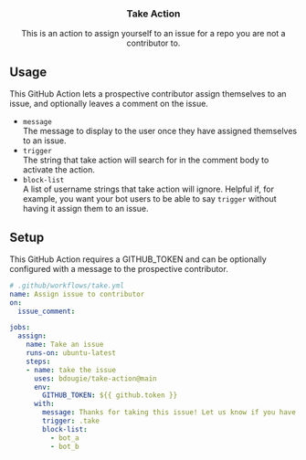 <h3 align="center">Take Action</h3>
<p align="center">This is an action to assign yourself to an issue for a repo you are not a contributor to.<p>

## Usage

This GitHub Action lets a prospective contributor assign themselves to an issue, and optionally leaves a comment on the issue.

- `message`<br />The message to display to the user once they have assigned themselves to an issue.
- `trigger`<br />The string that take action will search for in the comment body to activate the action.
- `block-list`<br />A list of username strings that take action will ignore. Helpful if, for example, you want your bot users to be able to say `trigger` without having it assign them to an issue.

## Setup

This GitHub Action requires a GITHUB_TOKEN and can be optionally configured with a message to the prospective contributor.
  
```yaml
# .github/workflows/take.yml 
name: Assign issue to contributor
on: 
  issue_comment:

jobs:
  assign:
    name: Take an issue
    runs-on: ubuntu-latest
    steps:
    - name: take the issue
      uses: bdougie/take-action@main
      env:
        GITHUB_TOKEN: ${{ github.token }}
      with:
        message: Thanks for taking this issue! Let us know if you have any questions!
        trigger: .take
        block-list:
          - bot_a
          - bot_b
```
